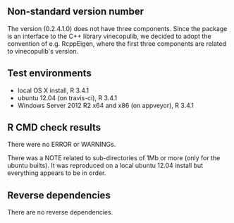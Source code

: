 ## Non-standard version number
The version (0.2.4.1.0) does not have three components. Since the package is 
an interface to the C++ library vinecopulib, we decided to adopt the convention 
of e.g. RcppEigen, where the first three components are related to 
vinecopulib's version.

## Test environments
* local OS X install, R 3.4.1
* ubuntu 12.04 (on travis-ci), R 3.4.1
* Windows Server 2012 R2 x64 and x86 (on appveyor), R 3.4.1

## R CMD check results
There were no ERROR or WARNINGs. 

There was a NOTE related to sub-directories of 1Mb or more (only for the 
ubuntu builts). It was reproduced on a local ubuntu 12.04 install but 
everything appears to be in order.

## Reverse dependencies
There are no reverse dependencies.
